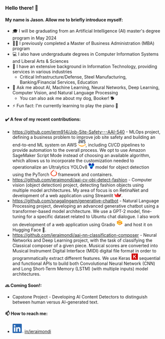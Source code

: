 ### Hello there! 👋
#### My name is Jason. Allow me to briefly introduce myself:

- 🎓 I will be graduating from an Artificial Intelligence (AI) master's degree program in May 2024
- 👨‍💼 I previously completed a Master of Business Administration (MBA) program
- 💻 I also have undergraduate degrees in Computer Information Systems and Liberal Arts & Sciences
- 💼 I have an extensive background in Information Technology, providing services in various industries
  - Critical Infrastructure/Defense, Steel Manufacturing, Banking/Financial Services, Education
- 💬 Ask me about AI, Machine Learning, Neural Networks, Deep Learning, Computer Vision, and Natural Language Processing
  - You can also ask me about my dog, Booker! 🐕
- ⚡ Fun fact: I'm currently learning to play the piano 🎹

#### ✔️ A few of my recent contributions:
- https://github.com/jerm914/Job-Site-Safety---AAI-540 - MLOps project, defining a business problem to improve job site safety and building an end-to-end ML system on AWS <img src='logos/Amazon_Web_Services_Logo.svg' alt='AWS Logo' style='width:25px; height:22px;' />, including CI/CD pipelines to provide automation to the overall process. We opt to use Amazon SageMaker Script Mode instead of choosing an available algorithm, which allows us to incorporate the customization needed to operationalize an Ultralytics YOLOv8 <img src='logos/64994922cf2a6385a4bf4489_UltralyticsYOLO_mark_blue.svg' alt='Ultralytics Logo' style='width:18px; height:18px;' /> model for object detection using the PyTorch <img src='logos/PyTorch_logo_icon.svg' alt='PyTorch Logo' style='width:21px; height:21px;' /> framework and containers.
- https://github.com/jeraimondi/aai-cv-obj-detect-fashion - Computer vision (object detection) project, detecting fashion objects using multiple model architectures. My area of focus is on RetinaNet and development of a web application using Streamlit <img src='logos/streamlit-mark-color.png' alt='Streamlit Logo' style='width:23px; height:13px;' />.
- https://github.com/snagalingam/generative-chatbot - Natural Language Processing project, developing an advanced generative chatbot using a transformer-based model architecture. We use a GPT-2 model, fine-tuning for a specific dataset related to Ubuntu chat dialogue. I also work on development of a web application using Gradio <img src='logos/gradio-logo.0d4f62e9.png' alt='Gradio Logo' style='width:23px; height:23px;' /> and host it on Hugging Face &#x1F917;.
- https://github.com/jeraimondi/aai-nn-classification-composer - Neural Networks and Deep Learning project, with the task of classifying the Classical composer of a given piece. Musical scores are converted into Musical Instrument Digital Interface (MIDI) digital file format in order to programmatically extract different features. We use Keras <img src='logos/Keras_logo.svg' alt='Keras Logo' style='width:21px; height:21px;' /> sequential and functional APIs to build both Convolutional Neural Network (CNN) and Long Short-Term Memory (LSTM) (with multiple inputs) model architectures.

#### 🔜 Coming Soon!:
- Capstone Project - Developing AI Content Detectors to distinguish between human versus AI-generated text.

#### 📫 How to reach me:
* <a href='https://www.linkedin.com/in/jeraimondi'><img src='logos/LI-In-Bug.png' alt='LI Logo' style='width:35px; height:30px;' /></a> [in/jeraimondi](https://www.linkedin.com/in/jeraimondi)

<!--
**jeraimondi/jeraimondi** is a ✨ _special_ ✨ repository because its `README.md` (this file) appears on your GitHub profile.

Here are some ideas to get you started:

- 🔭 I’m currently working on ...
- 🌱 I’m currently learning ...
- 👯 I’m looking to collaborate on ...
- 🤔 I’m looking for help with ...
- 💬 Ask me about ...
- 📫 How to reach me: ...
- 😄 Pronouns: ...
- ⚡ Fun fact: ...
-->
